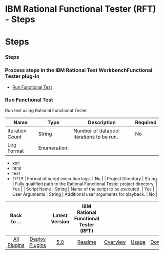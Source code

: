 
IBM Rational Functional Tester (RFT) - Steps
============================================

# Steps



### Steps




 



### Process steps in the IBM Rational Test WorkbenchFunctional Tester plug-in


* [Run Functional Test](#run_functional_test)




### Run Functional Test


Run test using Rational Functional Tester




| Name | Type | Description | Required |
| --- | --- | --- | --- |
| Iteration Count | String | Number of datapool iterations to be run. | No |
| Log Format | Enumeration:
* xml
* html
* text
* TPTP
 | Format of script execution logs. | No |
| Project Directory | String | Fully qualified path to the Rational Functional Tester project directory. | Yes |
| Script Name | String | Name of the script to be executed. | Yes |
| User Arguments | String | Additional user arguments for playback. | No |





|Back to ...||Latest Version|IBM Rational Functional Tester (RFT) ||||
| :---: | :---: | :---: | :---: | :---: | :---: | :---: |
|[All Plugins](../../index.md)|[Deploy Plugins](../README.md)|[5.0](https://raw.githubusercontent.com/UrbanCode/IBM-UCD-PLUGINS/main/files/RFT-UCD/RFT-UCD-5.0.zip)|[Readme](README.md)|[Overview](overview.md)|[Usage](usage.md)|[Downloads](downloads.md)|

